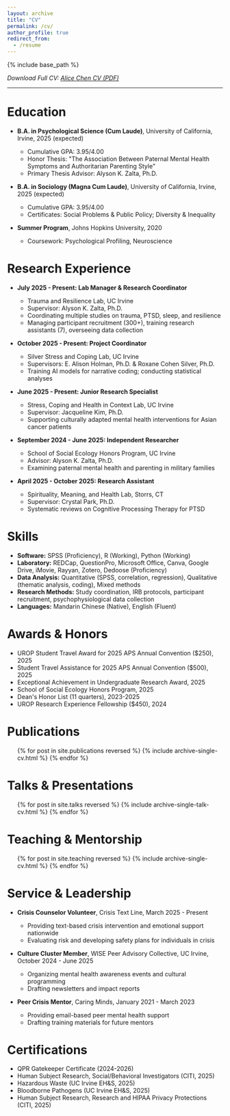 ```yaml
---
layout: archive
title: "CV"
permalink: /cv/
author_profile: true
redirect_from:
  - /resume
---
```


{% include base_path %}

*Download Full CV: [Alice Chen CV (PDF)](/files/alice-chen-cv.pdf)*

---

Education
======
* **B.A. in Psychological Science (Cum Laude)**, University of California, Irvine, 2025 (expected)
  * Cumulative GPA: 3.95/4.00
  * Honor Thesis: "The Association Between Paternal Mental Health Symptoms and Authoritarian Parenting Style"
  * Primary Thesis Advisor: Alyson K. Zalta, Ph.D.
  
* **B.A. in Sociology (Magna Cum Laude)**, University of California, Irvine, 2025 (expected)
  * Cumulative GPA: 3.95/4.00
  * Certificates: Social Problems & Public Policy; Diversity & Inequality

* **Summer Program**, Johns Hopkins University, 2020
  * Coursework: Psychological Profiling, Neuroscience

Research Experience
======
* **July 2025 - Present: Lab Manager & Research Coordinator**
  * Trauma and Resilience Lab, UC Irvine
  * Supervisor: Alyson K. Zalta, Ph.D.
  * Coordinating multiple studies on trauma, PTSD, sleep, and resilience
  * Managing participant recruitment (300+), training research assistants (7), overseeing data collection

* **October 2025 - Present: Project Coordinator**
  * Silver Stress and Coping Lab, UC Irvine
  * Supervisors: E. Alison Holman, Ph.D. & Roxane Cohen Silver, Ph.D.
  * Training AI models for narrative coding; conducting statistical analyses

* **June 2025 - Present: Junior Research Specialist**
  * Stress, Coping and Health in Context Lab, UC Irvine
  * Supervisor: Jacqueline Kim, Ph.D.
  * Supporting culturally adapted mental health interventions for Asian cancer patients

* **September 2024 - June 2025: Independent Researcher**
  * School of Social Ecology Honors Program, UC Irvine
  * Advisor: Alyson K. Zalta, Ph.D.
  * Examining paternal mental health and parenting in military families

* **April 2025 - October 2025: Research Assistant**
  * Spirituality, Meaning, and Health Lab, Storrs, CT
  * Supervisor: Crystal Park, Ph.D.
  * Systematic reviews on Cognitive Processing Therapy for PTSD

Skills
======
* **Software:** SPSS (Proficiency), R (Working), Python (Working)
* **Laboratory:** REDCap, QuestionPro, Microsoft Office, Canva, Google Drive, iMovie, Rayyan, Zotero, Dedoose (Proficiency)
* **Data Analysis:** Quantitative (SPSS, correlation, regression), Qualitative (thematic analysis, coding), Mixed methods
* **Research Methods:** Study coordination, IRB protocols, participant recruitment, psychophysiological data collection
* **Languages:** Mandarin Chinese (Native), English (Fluent)

Awards & Honors
======
* UROP Student Travel Award for 2025 APS Annual Convention ($250), 2025
* Student Travel Assistance for 2025 APS Annual Convention ($500), 2025
* Exceptional Achievement in Undergraduate Research Award, 2025
* School of Social Ecology Honors Program, 2025
* Dean's Honor List (11 quarters), 2023-2025
* UROP Research Experience Fellowship ($450), 2024

Publications
======
  <ul>{% for post in site.publications reversed %}
    {% include archive-single-cv.html %}
  {% endfor %}</ul>
  
Talks & Presentations
======
  <ul>{% for post in site.talks reversed %}
    {% include archive-single-talk-cv.html  %}
  {% endfor %}</ul>
  
Teaching & Mentorship
======
  <ul>{% for post in site.teaching reversed %}
    {% include archive-single-cv.html %}
  {% endfor %}</ul>
  
Service & Leadership
======
* **Crisis Counselor Volunteer**, Crisis Text Line, March 2025 - Present
  * Providing text-based crisis intervention and emotional support nationwide
  * Evaluating risk and developing safety plans for individuals in crisis

* **Culture Cluster Member**, WISE Peer Advisory Collective, UC Irvine, October 2024 - June 2025
  * Organizing mental health awareness events and cultural programming
  * Drafting newsletters and impact reports

* **Peer Crisis Mentor**, Caring Minds, January 2021 - March 2023
  * Providing email-based peer mental health support
  * Drafting training materials for future mentors

Certifications
======
* QPR Gatekeeper Certificate (2024-2026)
* Human Subject Research, Social/Behavioral Investigators (CITI, 2025)
* Hazardous Waste (UC Irvine EH&S, 2025)
* Bloodborne Pathogens (UC Irvine EH&S, 2025)
* Human Subject Research, Research and HIPAA Privacy Protections (CITI, 2025)
